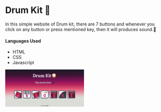 <h1>Drum Kit 🥁</h1>

<p>In this simple website of Drum kit, there are 7 buttons and whenever you click on any button
 or press mentioned key, then it will produces sound.🎼</p>

<h4>Languages Used</h4>
<ul>
    <li>HTML</li>
    <li>CSS</li>
    <li>Javascript</li>
</ul>

<img src="images/snap.png" width="50%">

